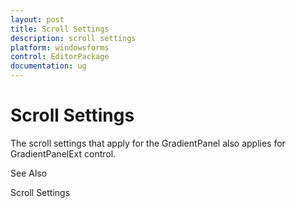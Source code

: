 ```yaml
---
layout: post
title: Scroll Settings
description: scroll settings
platform: windowsforms
control: EditorPackage 
documentation: ug
---
```

# Scroll Settings

The scroll settings that apply for the GradientPanel also applies for GradientPanelExt control.

See Also

Scroll Settings